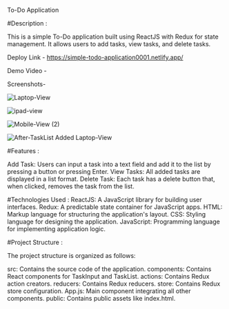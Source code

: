 To-Do Application 

#Description : 

This is a simple To-Do application built using ReactJS with Redux for state management. It allows users to add tasks, view tasks, and delete tasks.

Deploy Link - https://simple-todo-application0001.netlify.app/

Demo Video -

Screenshots-

![Laptop-View](https://github.com/Kunal-Deep011/ToDo-Application/assets/117732649/f11311ae-b18f-4fa6-b9e3-6b360ba58e62)

![ipad-view](https://github.com/Kunal-Deep011/ToDo-Application/assets/117732649/b78ad8d1-05b8-477c-a841-01db7b400efc)

![Mobile-View (2)](https://github.com/Kunal-Deep011/ToDo-Application/assets/117732649/84522184-a4b0-46b6-87b3-db5fc7e5501c)

![After-TaskList Added Laptop-View](https://github.com/Kunal-Deep011/ToDo-Application/assets/117732649/d3fb6ddb-f3ea-43dc-900c-88ee31ef3bdf)


#Features :

Add Task: Users can input a task into a text field and add it to the list by pressing a button or pressing Enter.
View Tasks: All added tasks are displayed in a list format.
Delete Task: Each task has a delete button that, when clicked, removes the task from the list.

#Technologies Used :
ReactJS: A JavaScript library for building user interfaces.
Redux: A predictable state container for JavaScript apps.
HTML: Markup language for structuring the application's layout.
CSS: Styling language for designing the application.
JavaScript: Programming language for implementing application logic.

#Project Structure :

The project structure is organized as follows:

src: Contains the source code of the application.
components: Contains React components for TaskInput and TaskList.
actions: Contains Redux action creators.
reducers: Contains Redux reducers.
store: Contains Redux store configuration.
App.js: Main component integrating all other components.
public: Contains public assets like index.html.
